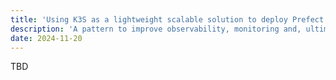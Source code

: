 ```yaml
---
title: 'Using K3S as a lightweight scalable solution to deploy Prefect flows on VMs'
description: 'A pattern to improve observability, monitoring and, ultimately, data operations with Prefect. We show how to find the right trade off between number of deployments and improved operations.'
date: 2024-11-20
---
```


TBD
